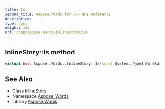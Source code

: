 ```yaml
---
title: Is
second_title: Aspose.Words for C++ API Reference
description: 
type: docs
weight: 183
url: /cpp/aspose.words/inlinestory/is/
---
```

## InlineStory::Is method




```cpp
virtual bool Aspose::Words::InlineStory::Is(const System::TypeInfo &target) const override
```

## See Also

* Class [InlineStory](../)
* Namespace [Aspose::Words](../../)
* Library [Aspose.Words](../../../)
